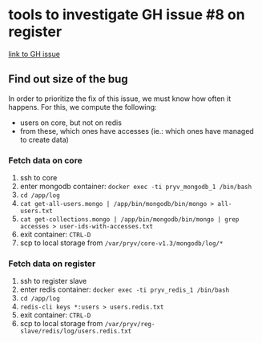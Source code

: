 # tools to investigate GH issue #8 on register

[link to GH issue](https://github.com/pryv/service-register/issues/8)

## Find out size of the bug

In order to prioritize the fix of this issue, we must know how often it happens. For this, we compute the following:
- users on core, but not on redis
- from these, which ones have accesses (ie.: which ones have managed to create data)

### Fetch data on core

1. ssh to core
2. enter mongodb container: `docker exec -ti pryv_mongodb_1 /bin/bash`
3. `cd /app/log`
4. `cat get-all-users.mongo | /app/bin/mongodb/bin/mongo > all-users.txt`
5. `cat get-collections.mongo | /app/bin/mongodb/bin/mongo | grep accesses > user-ids-with-accesses.txt`
6. exit container: `CTRL-D`
7. scp to local storage from `/var/pryv/core-v1.3/mongodb/log/*`

### Fetch data on register

1. ssh to register slave
2. enter redis container: `docker exec -ti pryv_redis_1 /bin/bash`
3. `cd /app/log`
4. `redis-cli keys *:users > users.redis.txt`
5. exit container: `CTRL-D`
6. scp to local storage from `/var/pryv/reg-slave/redis/log/users.redis.txt`
